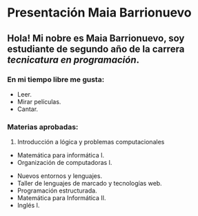 
# Presentación Maia Barrionuevo
## Hola! Mi nobre es Maia Barrionuevo, soy estudiante de segundo año de la carrera *tecnicatura en programación*.

### En mi tiempo libre me gusta:
+ Leer.
+ Mirar películas.
+ Cantar.

### Materias aprobadas:
1. Introducción a lógica y problemas computacionales
* Matemática para informática I.
* Organización de computadoras I.
+ Nuevos entornos y lenguajes.
+ Taller de lenguajes de marcado y tecnologías web.
+ Programación estructurada.
+ Matemática para Informática II.
+ Inglés I.
